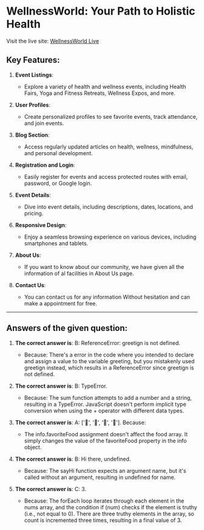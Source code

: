 # WellnessWorld: Your Path to Holistic Health

Visit the live site: [WellnessWorld Live](http://wellness-world-28.surge.sh/)

## Key Features:

1. **Event Listings**: 
   - Explore a variety of health and wellness events, including Health Fairs, Yoga and Fitness Retreats, Wellness Expos, and more.

2. **User Profiles**: 
   - Create personalized profiles to see favorite events, track attendance, and join events.

3. **Blog Section**: 
   - Access regularly updated articles on health, wellness, mindfulness, and personal development.

4. **Registration and Login**: 
   - Easily register for events and access protected routes with email, password, or Google login.

5. **Event Details**: 
   - Dive into event details, including descriptions, dates, locations, and pricing.

6. **Responsive Design**: 
   - Enjoy a seamless browsing experience on various devices, including smartphones and tablets.

7. **About Us**:
   - If you want to know about our community, we have given all the information of al facilities in About Us page.

8. **Contact Us**: 
   - You can contact us for any information Without hesitation and can make a appointment for free. 

***

## Answers of the given question:

1. **The correct answer is**: B: ReferenceError: greetign is not defined.
   - Because: There's a error in the code where you intended to declare and assign a value to the variable greeting, but you mistakenly used greetign instead, which results in a ReferenceError since greetign is not defined.

2. **The correct answer is**: B: TypeError.
   - Because: The sum function attempts to add a number and a string, resulting in a TypeError. JavaScript doesn't perform implicit type conversion when using the + operator with different data types.

3. **The correct answer is**: A: ['🍕', '🍫', '🥑', '🍔']. Because: 
   - The info.favoriteFood assignment doesn't affect the food array. It simply changes the value of the favoriteFood property in the info object.

4. **The correct answer is**: B: Hi there, undefined. 
   - Because: The sayHi function expects an argument name, but it's called without an argument, resulting in undefined for name.

5. **The correct answer is**: C: 3. 
   - Because: The forEach loop iterates through each element in the nums array, and the condition if (num) checks if the element is truthy (i.e., not equal to 0). There are three truthy elements in the array, so count is incremented three times, resulting in a final value of 3.
